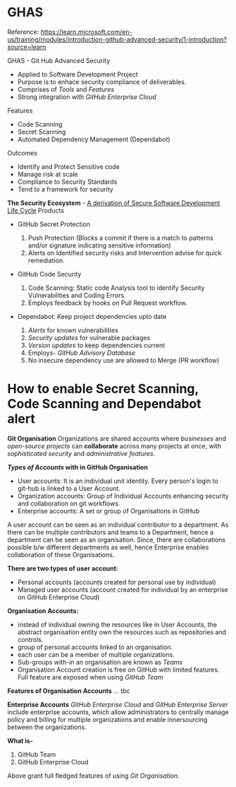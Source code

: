# GHAS
Reference: https://learn.microsoft.com/en-us/training/modules/introduction-github-advanced-security/1-introduction?source=learn

GHAS - Git Hub Advanced Security

- Applied to Software Development Project
- Purpose is to enhace security compliance of deliverables.
- Comprises of _Tools_ and _Features_
- Strong integration with _GitHub Enterprise Cloud_

Features
- Code Scanning
- Secret Scanning
- Automated Dependency Management (Dependabot)

Outcomes
- Identify and Protect Sensitive code
- Manage risk at scale
- Compliance to Security Standards
- Tend to a framework for security

**The Security Ecosystem** - <u>A derivation of Secure Software Development Life Cycle</u>
Products
- GitHub Secret Protection
  1. Push Protection (Blocks a commit if there is a match to patterns and/or signature indicating sensitive information)
  2. Alerts on Identified security risks and Intervention advise for quick remediation.
     
- GitHub Code Security
  1. Code Scanning: Static code Analysis tool to identify Security Vulnerabilities and Coding Errors.
  2. Employs feedback by hooks on Pull Request workflow.
     
- Dependabot: Keep project dependencies upto date
  1. _Alerts_ for known vulnerabilities
  2. _Security updates_ for vulnerable packages
  3. _Version updates_ to keep dependencies current
  4. Employs- _GitHub Advisory Database_
  5. No insecure dependency use are allowed to Merge (PR workflow)

# How to enable Secret Scanning, Code Scanning and Dependabot alert   
**Git Organisation**
Organizations are shared accounts where _businesses_ and _open-source projects_ can **collaborate** across many projects at once, with _sophisticated security_ and _administrative features_.

**_Types of Accounts_ with in GitHub Organisation**
- User accounts: It is an individual unit identity. Every person's login to git-hub is linked to a User Account.
- Organization accounts: Group of Individual Accounts enhancing security and collaboration on git workflows.
- Enterprise accounts: A set or group of Organisations in GitHub

A user account can be seen as an individual contributor to a department. 
As there can be multiple contributors and teams to a Department, hence a department can be seen as an organisation.
Since, there are collaborations possible b/w different departments as well, hence Enterprise enables collaboration of these Organisations.

**There are two types of user account:**
- Personal accounts (accounts created for personal use by individual)
- Managed user accounts (account created for individual by an enterprise on GitHub Enterprise Cloud)

**Organisation Accounts:**
- instead of individual owning the resources like in User Accounts, the abstract organisation entity own the resources such as repositories and controls.
- group of personal accounts linked to an organisation.
- each user can be a member of multiple organizations.
- Sub-groups with-in an organisation are known as _Teams_
- Organisation Account creation is free on GitHub with limited features. Full feature are exposed when using _GitHub Team_

**Features of Organisation Accounts**
... tbc

**Enterprise Accounts**
_GitHub Enterprise Cloud_ and _GitHub Enterprise Server_ include enterprise accounts, which allow administrators to centrally manage policy and billing for multiple organizations and enable innersourcing between the organizations.

**What is-**
1. GitHub Team 
2. GitHub Enterprise Cloud

Above grant full fledged features of using _Git Organisation_. 
